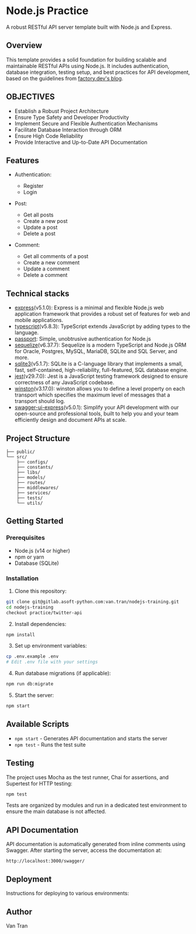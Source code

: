 # Node.js Practice

A robust RESTful API server template built with Node.js and Express.

## Overview

This template provides a solid foundation for building scalable and maintainable RESTful APIs using Node.js. It includes authentication, database integration, testing setup, and best practices for API development, based on the guidelines from [factory.dev's blog](https://factory.dev/blog/how-to-build-api).

## OBJECTIVES

- Establish a Robust Project Architecture
- Ensure Type Safety and Developer Productivity
- Implement Secure and Flexible Authentication Mechanisms
- Facilitate Database Interaction through ORM
- Ensure High Code Reliability
- Provide Interactive and Up-to-Date API Documentation

## Features

- Authentication:

  - Register
  - Login

- Post:

  - Get all posts
  - Create a new post
  - Update a post
  - Delete a post

- Comment:

  - Get all comments of a post
  - Create a new comment
  - Update a comment
  - Delete a comment

## Technical stacks

- [express](https://expressjs.com/)(v5.1.0): Express is a minimal and flexible Node.js web application framework that provides a robust set of features for web and mobile applications.
- [typescript](https://www.npmjs.com/package/typescript)(v5.8.3): TypeScript extends JavaScript by adding types to the language.
- [passport](https://www.npmjs.com/package/passport): Simple, unobtrusive authentication for Node.js
- [sequelize](https://www.npmjs.com/package/sequelize)(v6.37.7): Sequelize is a modern TypeScript and Node.js ORM for Oracle, Postgres, MySQL, MariaDB, SQLite and SQL Server, and more.
- [sqlite3](https://www.npmjs.com/package/sqlite3)(v5.1.7): SQLite is a C-language library that implements a small, fast, self-contained, high-reliability, full-featured, SQL database engine.
- [jest](https://www.npmjs.com/package/jest)(v29.7.0): Jest is a JavaScript testing framework designed to ensure correctness of any JavaScript codebase.
- [winston](https://www.npmjs.com/package/winston)(v3.17.0): winston allows you to define a level property on each transport which specifies the maximum level of messages that a transport should log.
- [swagger-ui-express](https://www.npmjs.com/package/swagger-ui-express)(v5.0.1): Simplify your API development with our open-source and professional tools, built to help you and your team efficiently design and document APIs at scale.

## Project Structure

```
├── public/
└── src/
    ├── configs/
    ├── constants/
    ├── libs/
    ├── models/
    ├── routes/
    ├── middlewares/
    ├── services/
    ├── tests/
    └── utils/
```

## Getting Started

### Prerequisites

- Node.js (v14 or higher)
- npm or yarn
- Database (SQLite)

### Installation

1. Clone this repository:

```bash
git clone git@gitlab.asoft-python.com:van.tran/nodejs-training.git
cd nodejs-training
checkout practice/twitter-api
```

2. Install dependencies:

```bash
npm install
```

3. Set up environment variables:

```bash
cp .env.example .env
# Edit .env file with your settings
```

4. Run database migrations (if applicable):

```bash
npm run db:migrate
```

5. Start the server:

```bash
npm start
```

## Available Scripts

- `npm start` - Generates API documentation and starts the server
- `npm test` - Runs the test suite

## Testing

The project uses Mocha as the test runner, Chai for assertions, and Supertest for HTTP testing:

```bash
npm test
```

Tests are organized by modules and run in a dedicated test environment to ensure the main database is not affected.

## API Documentation

API documentation is automatically generated from inline comments using Swagger. After starting the server, access the documentation at:

```
http://localhost:3000/swagger/
```

## Deployment

Instructions for deploying to various environments:

## Author

Van Tran
